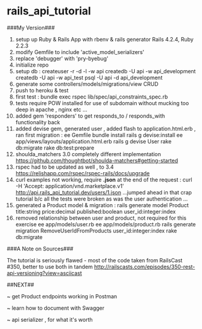 # rails_api_tutorial

###My Version###

  1. setup up Ruby & Rails App with rbenv & rails generator
  Rails 4.2.4, Ruby 2.2.3
  2. modify Gemfile to include 'active_model_serializers'
  3. replace 'debugger' with 'pry-byebug'
  3. initialize repo
  4. setup db :
        createuser -r -d -l -w api 
        createdb -U api -w api_development 
        createdb -U api -w api_test 
        psql -U api -d api_development 
  5. generate some controllers/models/migrations/view CRUD
  6. push to heroku & test 
  7. first test : bundle exec rspec lib/spec/api_constraints_spec.rb
  8. tests require POW installed for use of subdomain without mucking too deep in apache , nginx etc ...
  9. added gem 'responders' to get responds_to / responds_with functionality back
  10. added devise gem, generated user , added flash to application.html.erb , ran first migration :
      ee Gemfile
      bundle install 
      rails g devise:install 
      ee app/views/layouts/application.html.erb 
      rails g devise User 
      rake db:migrate 
      rake db:test:prepare
  11. shoulda_matchers 3.0 completely different implementation
       https://github.com/thoughtbot/shoulda-matchers#getting-started
  12. rspec had to be updated as well , to 3.4
      https://relishapp.com/rspec/rspec-rails/docs/upgrade
  13. curl examples not working, require **.json** at the end of the request :
      curl -H 'Accept: application/vnd.marketplace.v1' http://api.rails_api_tutorial.dev/users/1.json 
  ...jumped ahead in that crap tutorial b/c all the tests were broken as was the user authentication ...
  14. generated a Product model & migration : 
       rails generate model Product  title:string price:decimal published:boolean  user_id:integer:index
  15. removed relationship between user and product, not required for this exercise
      ee app/models/user.rb 
      ee app/models/product.rb 
      rails generate migration RemoveUserIdFromProducts user_id:integer:index
      rake db:migrate 
  
###A Note on Sources###

The tutorial is seriously flawed - most of the code taken from RailsCast #350, better to use both in tandem 
http://railscasts.com/episodes/350-rest-api-versioning?view=asciicast

##NEXT##

~ get Product endpoints working in Postman

~ learn how to document with Swagger 

~ api serializer , for what it's worth 

